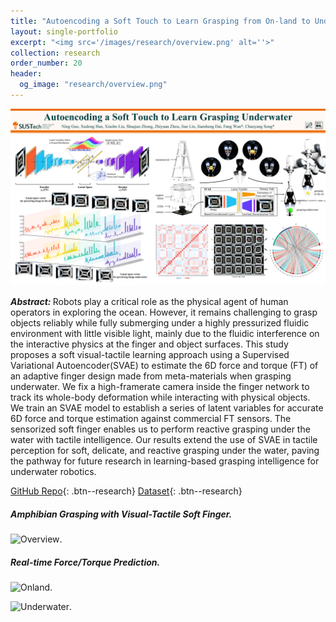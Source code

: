 ```yaml
---
title: "Autoencoding a Soft Touch to Learn Grasping from On-land to Underwater"
layout: single-portfolio
excerpt: "<img src='/images/research/overview.png' alt=''>"
collection: research
order_number: 20
header: 
  og_image: "research/overview.png"
---
```




<!-- ![graphical_abstract](https://github.com/Gabriel-Ning/gabriel-ning.github.io/assets/42087775/6a22d955-43e6-47f9-b88e-18cd96b043e2) -->

![graphical_abstract](/images/research/graphics.jpeg)

<b><i>Abstract: </i></b>Robots play a critical role as the physical agent of human operators in exploring the ocean. However, it remains challenging to grasp objects reliably while fully submerging under a highly pressurized fluidic environment with little visible light, mainly due to the fluidic interference on the interactive physics at the finger and object surfaces. This study proposes a soft visual-tactile learning approach using a Supervised Variational Autoencoder(SVAE) to estimate the 6D force and torque (FT) of an adaptive finger design made from meta-materials when grasping underwater. We fix a high-framerate camera inside the finger network to track its whole-body deformation while interacting with physical objects. We train an SVAE model to
establish a series of latent variables for accurate 6D force and torque estimation against commercial FT sensors. The sensorized soft finger enables us to perform reactive grasping under the water with tactile intelligence. Our results extend the use of SVAE in tactile perception for soft, delicate, and reactive grasping under the water, paving the pathway for future research in learning-based grasping intelligence for underwater robotics.


<!-- [Preprint](/files/pdf/research/IEEE/draft.pdf){: .btn--research} -->
[GitHub Repo](https://github.com/bionicdl-sustech/AmphibiousSoftFinger){: .btn--research} 
[Dataset](https://drive.google.com/file/d/19CmZHYsDnuvNeUjVXZHiOqFZsTBYsM9z/view?usp=sharing){: .btn--research}

<!-- #### Supplemental Videos -->
##### Amphibian Grasping with Visual-Tactile Soft Finger.

![Overview](/images/research/ais-overview.gif "Amphibian Grasping with Visual-Tactile Soft Finger").

<!-- ![alt text for screen readers](/path/to/image.png "Text to show on mouseover"). -->
<!-- https://github.com/Gabriel-Ning/gabriel-ning.github.io/assets/42087775/dd3e2bd9-bcdc-4102-af51-d40827193510 -->

##### Real-time Force/Torque Prediction.

![Onland](/images/research/onland.gif "Real-time Force/Torque Prediction on Land").

<!-- https://github.com/Gabriel-Ning/gabriel-ning.github.io/assets/42087775/0614b028-99b8-414e-a06e-4dc834e5ca08 -->

<!-- ##### Movie S3 Real-time Force/Torque Prediction underwater. -->

![Underwater](/images/research/underwater.gif "Real-time Force/Torque Prediction underwater").

<!-- ##### Movie S3 Object Grasping Success Rates Experiments with/without Contact Feedback. -->


<!-- https://github.com/Gabriel-Ning/gabriel-ning.github.io/assets/42087775/12445336-c7a2-4d45-8a72-a113ad9f8dea -->


<!-- ##### Movie S4 Contact Force Following Experiments. -->


<!-- https://github.com/Gabriel-Ning/gabriel-ning.github.io/assets/42087775/04a115a7-a523-4b67-9d0c-7d8725487fdf -->


<!-- ##### Movie S5 Object Shape Adaptation Experiments. -->


<!-- https://github.com/Gabriel-Ning/gabriel-ning.github.io/assets/42087775/54748676-61cf-4414-ab41-90935aa4440a -->


<!-- ##### Movie S6 Robot End-effector Reaction to Soft Finger Twist. -->


<!-- https://github.com/Gabriel-Ning/gabriel-ning.github.io/assets/42087775/0ae12943-79b9-44ed-a5a6-b299f0bcb25e -->



